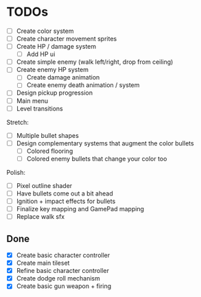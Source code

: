 # TODOs

- [ ] Create color system
- [ ] Create character movement sprites
- [ ] Create HP / damage system
  - [ ] Add HP ui
- [ ] Create simple enemy (walk left/right, drop from ceiling)
- [ ] Create enemy HP system
  - [ ] Create damage animation
  - [ ] Create enemy death animation / system
- [ ] Design pickup progression
- [ ] Main menu
- [ ] Level transitions

Stretch:
- [ ] Multiple bullet shapes
- [ ] Design complementary systems that augment the color bullets
  - [ ] Colored flooring
  - [ ] Colored enemy bullets that change your color too

Polish:
- [ ] Pixel outline shader
- [ ] Have bullets come out a bit ahead
- [ ] Ignition + impact effects for bullets
- [ ] Finalize key mapping and GamePad mapping
- [ ] Replace walk sfx

## Done
- [x] Create basic character controller
- [x] Create main tileset
- [x] Refine basic character controller
- [x] Create dodge roll mechanism
- [x] Create basic gun weapon + firing
